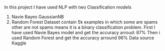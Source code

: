 In this project I have used NLP with two Classification models
1. Navie Bayes GaussianNB
2. Random Forest
Dataset contain 5k examples in which some are spams other are not spams means it is a binary classification problem.
First I have used Navie Bayes model and get the accuracy arroud: 87%
Then i used Random Forest and get the accuracy arround 96%
Data source Kaggle

